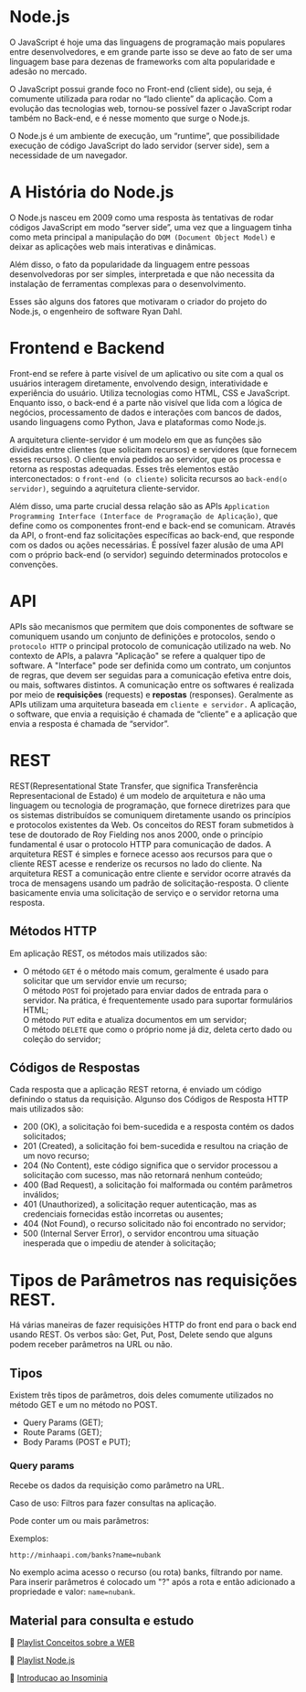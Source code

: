 # Node.js

O JavaScript é hoje uma das linguagens de programação mais populares entre desenvolvedores, e em grande parte isso se deve ao fato de ser uma linguagem base para dezenas de frameworks com alta popularidade e adesão no mercado.

O JavaScript possui grande foco no Front-end (client side), ou seja, é comumente utilizada para rodar no “lado cliente” da aplicação. Com a evolução das tecnologias web, tornou-se possível fazer o JavaScript rodar também no Back-end, e é nesse momento que surge o Node.js.

O Node.js é um ambiente de execução, um “runtime”, que possibilidade execução de código JavaScript do lado servidor (server side), sem a necessidade de um navegador.

# A História do Node.js

O Node.js nasceu em 2009 como uma resposta às tentativas de rodar códigos JavaScript em modo “server side”, uma vez que a linguagem tinha como meta principal a manipulação do ``DOM (Document Object Model)`` e deixar as aplicações web mais interativas e dinâmicas.

Além disso, o fato da popularidade da linguagem entre pessoas desenvolvedoras por ser simples, interpretada e que não necessita da instalação de ferramentas complexas para o desenvolvimento.

Esses são alguns dos fatores que motivaram  o criador do projeto do Node.js, o engenheiro de software Ryan Dahl.

# Frontend e Backend

Front-end se refere à parte visível de um aplicativo ou site com a qual os usuários interagem diretamente, envolvendo design, interatividade e experiência do usuário. Utiliza tecnologias como HTML, CSS e JavaScript. Enquanto isso, o back-end é a parte não visível que lida com a lógica de negócios, processamento de dados e interações com bancos de dados, usando linguagens como Python, Java e plataformas como Node.js.

A arquitetura cliente-servidor é um modelo em que as funções são divididas entre clientes (que solicitam recursos) e servidores (que fornecem esses recursos). O cliente envia pedidos ao servidor, que os processa e retorna as respostas adequadas. Esses três elementos estão interconectados: o ``front-end (o cliente)`` solicita recursos ao ``back-end(o servidor)``, seguindo a aqruitetura cliente-servidor.

Além disso, uma parte crucial dessa relação são as APIs ``Application Programming Interface (Interface de Programação de Aplicação)``, que define como os componentes front-end e back-end se comunicam. Através da API, o front-end faz solicitações específicas ao back-end, que responde com os dados ou ações necessárias. É possível fazer alusão de uma API com o próprio back-end (o servidor) seguindo determinados protocolos e convenções.

# API

APIs são mecanismos que permitem que dois componentes de software se comuniquem usando um conjunto de definições e protocolos, sendo o ``protocolo HTTP`` o principal protocolo de comunicação utilizado na web. No contexto de APIs, a palavra "Aplicação" se refere a qualquer tipo de software. A "Interface" pode ser definida como um contrato, um conjuntos de regras, que devem ser seguidas para a comunicação efetiva entre dois, ou mais, softwares distintos. A comunicação entre os softwares é realizada por meio de **requisições** (requests) e **repostas** (responses).
Geralmente as APIs utilizam uma arquitetura baseada em ``cliente e servidor.`` A aplicação, o software, que envia a requisição é chamada de “cliente” e a aplicação que envia a resposta é chamada de “servidor”.

# REST

REST(Representational State Transfer, que significa Transferência Representacional de Estado) é um modelo de arquitetura e não uma linguagem ou tecnologia de programação, que fornece diretrizes para que os sistemas distribuídos se comuniquem diretamente usando os princípios e protocolos existentes da Web.
Os conceitos do REST foram submetidos à tese de doutorado de Roy Fielding nos anos 2000, onde o princípio fundamental é usar o protocolo HTTP para comunicação de dados.
A arquitetura REST é simples e fornece acesso aos recursos para que o cliente REST acesse e renderize os recursos no lado do cliente.
Na arquitetura REST a comunicação entre cliente e servidor ocorre através da troca de mensagens usando um padrão de solicitação-resposta. O cliente basicamente envia uma solicitação de serviço e o servidor retorna uma resposta.

## Métodos HTTP
Em aplicação REST, os métodos mais utilizados são:

* O método ``GET`` é o método mais comum, geralmente é usado para solicitar que um servidor envie um recurso;<br>
O método ``POST`` foi projetado para enviar dados de entrada para o servidor. Na prática, é frequentemente usado para suportar formulários HTML;<br>
O método ``PUT`` edita e atualiza documentos em um servidor;<br>
O método ``DELETE`` que como o próprio nome já diz, deleta certo dado ou coleção do servidor;<br>

## Códigos de Respostas
Cada resposta que a aplicação REST retorna, é enviado um código definindo o status da requisição. Algunso dos Códigos de Resposta HTTP mais utilizados são:
* 200 (OK), a solicitação foi bem-sucedida e a resposta contém os dados solicitados;<br>
* 201 (Created), a solicitação foi bem-sucedida e resultou na criação de um novo recurso;<br>
* 204 (No Content), este código significa que o servidor processou a solicitação com sucesso, mas não retornará nenhum conteúdo;<br>
* 400 (Bad Request), a solicitação foi malformada ou contém parâmetros inválidos;<br>
* 401 (Unauthorized), a solicitação requer autenticação, mas as credenciais fornecidas estão incorretas ou ausentes;<br>
* 404 (Not Found), o recurso solicitado não foi encontrado no servidor;<br>
* 500 (Internal Server Error), o servidor encontrou uma situação inesperada que o impediu de atender à solicitação;<br>

# Tipos de Parâmetros nas requisições REST.

Há várias maneiras de fazer requisições HTTP do front end para o back end usando REST.
Os verbos são: Get, Put, Post, Delete sendo que alguns podem receber parâmetros na URL ou não.

## Tipos
Existem três tipos de parâmetros, dois deles comumente utilizados no método GET e um no método no POST.

* Query Params (GET);
* Route Params (GET);
* Body Params (POST e PUT);

### Query params

Recebe os dados da requisição como parâmetro na URL.

Caso de uso: Filtros para fazer consultas na aplicação.

Pode conter um ou mais parâmetros:

Exemplos:

``http://minhaapi.com/banks?name=nubank``

No exemplo acima acesso o recurso (ou rota) banks, filtrando por name. Para inserir parâmetros é colocado um "?" após a rota e então adicionado a propriedade e valor: ``name=nubank``.


## Material para consulta e estudo

💙 [Playlist Conceitos sobre a WEB](https://www.youtube.com/playlist?list=PLPjSrtKJfMyfh-Pk-H-I_5nYAognbeGG7)

💚 [Playlist Node.js](https://www.youtube.com/playlist?list=PLPjSrtKJfMye2tETbbWSql4k_E4TFlQPT)

💜 [Introducao ao Insominia](https://youtu.be/gLpw0GSDYaw)
